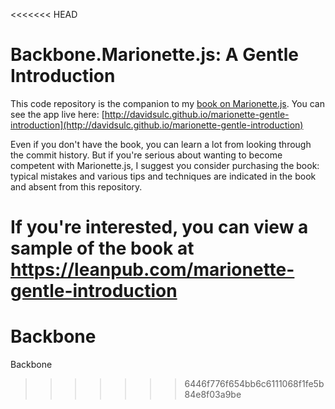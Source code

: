 <<<<<<< HEAD
# Backbone.Marionette.js: A Gentle Introduction

This code repository is the companion to my [book on Marionette.js](https://leanpub.com/marionette-gentle-introduction). You can see the app live here: [http://davidsulc.github.io/marionette-gentle-introduction](http://davidsulc.github.io/marionette-gentle-introduction)

Even if you don't have the book, you can learn a lot from looking through the commit history. But if you're serious about wanting to become competent with Marionette.js, I suggest you consider purchasing the book: typical mistakes and various tips and techniques are indicated in the book and absent from this repository.

If you're interested, you can view a sample of the book at https://leanpub.com/marionette-gentle-introduction
=======
Backbone
========

Backbone
>>>>>>> 6446f776f654bb6c6111068f1fe5b84e8f03a9be
